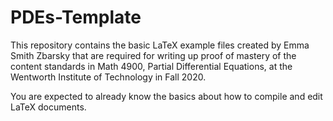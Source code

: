# PDEs-Template

This repository contains the basic LaTeX example files created by Emma Smith Zbarsky that are required for writing up proof of mastery of the content standards in Math 4900, Partial Differential Equations, at the Wentworth Institute of Technology in Fall 2020. 

You are expected to already know the basics about how to compile and edit LaTeX documents. 